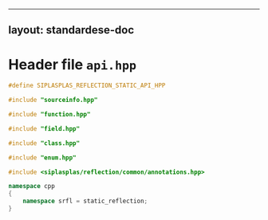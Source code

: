 
---
layout: standardese-doc
---

# Header file `api.hpp`

``` cpp
#define SIPLASPLAS_REFLECTION_STATIC_API_HPP 

#include "sourceinfo.hpp"

#include "function.hpp"

#include "field.hpp"

#include "class.hpp"

#include "enum.hpp"

#include <siplasplas/reflection/common/annotations.hpp>

namespace cpp
{
    namespace srfl = static_reflection;
}
```

